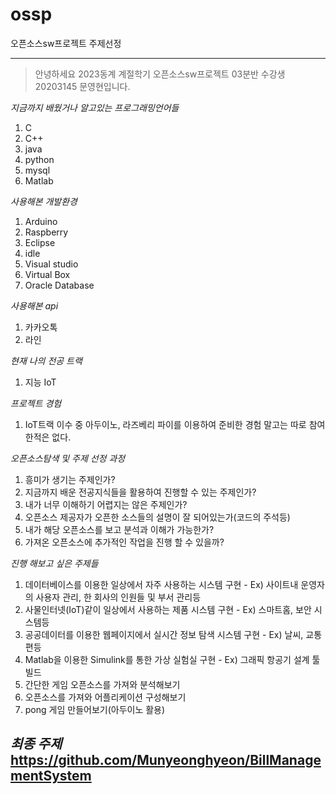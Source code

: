# ossp
오픈소스sw프로젝트 주제선정

-------------------------------------------------------------------------------------

> 안녕하세요 2023동계 계절학기 오픈소스sw프로젝트 03분반 수강생 20203145 문영현입니다. 

*지금까지 배웠거나 알고있는 프로그래밍언어들*
1. C
2. C++
3. java
4. python
5. mysql
6. Matlab

*사용해본 개발환경*
1. Arduino 
2. Raspberry
3. Eclipse
4. idle
5. Visual studio
6. Virtual Box
7. Oracle Database

*사용해본 api*
1. 카카오톡
2. 라인

*현재 나의 전공 트랙*
1. 지능 IoT

*프로젝트 경험*
1. IoT트랙 이수 중 아두이노, 라즈베리 파이를 이용하여 준비한 경험 말고는 따로 참여한적은 없다.

*오픈소스탐색 및 주제 선정 과정*
1. 흥미가 생기는 주제인가?
2. 지금까지 배운 전공지식들을 활용하여 진행할 수 있는 주제인가?
3. 내가 너무 이해하기 어렵지는 않은 주제인가?
4. 오픈소스 제공자가 오픈한 소스들의 설명이 잘 되어있는가(코드의 주석등)
5. 내가 해당 오픈소스를 보고 분석과 이해가 가능한가? 
6. 가져온 오픈소스에 추가적인 작업을 진행 할 수 있을까?

*진행 해보고 싶은 주제들*
1. 데이터베이스를 이용한 일상에서 자주 사용하는 시스템 구현 - Ex) 사이트내 운영자의 사용자 관리, 한 회사의 인원들 및 부서 관리등
2. 사물인터넷(IoT)같이 일상에서 사용하는 제품 시스템 구현 - Ex) 스마트홈, 보안 시스템등
3. 공공데이터를 이용한 웹페이지에서 실시간 정보 탐색 시스템 구현 - Ex) 날씨, 교통편등
4. Matlab을 이용한 Simulink를 통한 가상 실험실 구현 - Ex) 그래픽 항공기 설계 툴 빌드
5. 간단한 게임 오픈소스를 가져와 분석해보기
6. 오픈소스를 가져와 어플리케이션 구성해보기
7. pong 게임 만들어보기(아두이노 활용)

*최종 주제*
https://github.com/Munyeonghyeon/BillManagementSystem
-------------------------------------------------------------------------------------------------------------------------------------
